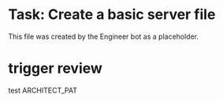 # Task: Create a basic server file
This file was created by the Engineer bot as a placeholder.
# trigger review
test ARCHITECT_PAT
